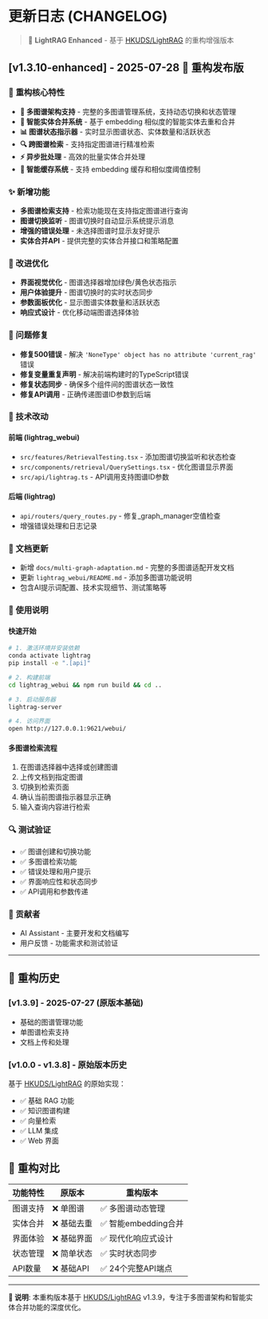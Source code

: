 # 更新日志 (CHANGELOG)

> 🌟 **LightRAG Enhanced** - 基于 [HKUDS/LightRAG](https://github.com/HKUDS/LightRAG) 的重构增强版本

## [v1.3.10-enhanced] - 2025-07-28 🚀 **重构发布版**

### 🎯 **重构核心特性**
- **🔄 多图谱架构支持** - 完整的多图谱管理系统，支持动态切换和状态管理
- **🧠 智能实体合并系统** - 基于 embedding 相似度的智能实体去重和合并
- **📊 图谱状态指示器** - 实时显示图谱状态、实体数量和活跃状态
- **🔍 跨图谱检索** - 支持指定图谱进行精准检索
- **⚡ 异步批处理** - 高效的批量实体合并处理
- **💾 智能缓存系统** - 支持 embedding 缓存和相似度阈值控制

### ✨ 新增功能
- **多图谱检索支持** - 检索功能现在支持指定图谱进行查询
- **图谱切换监听** - 图谱切换时自动显示系统提示消息
- **增强的错误处理** - 未选择图谱时显示友好提示
- **实体合并API** - 提供完整的实体合并接口和策略配置

### 🔧 改进优化
- **界面视觉优化** - 图谱选择器增加绿色/黄色状态指示
- **用户体验提升** - 图谱切换时的实时状态同步
- **参数面板优化** - 显示图谱实体数量和活跃状态
- **响应式设计** - 优化移动端图谱选择体验

### 🐛 问题修复
- **修复500错误** - 解决 `'NoneType' object has no attribute 'current_rag'` 错误
- **修复变量重复声明** - 解决前端构建时的TypeScript错误
- **修复状态同步** - 确保多个组件间的图谱状态一致性
- **修复API调用** - 正确传递图谱ID参数到后端

### 📝 技术改动

#### 前端 (lightrag_webui)
- `src/features/RetrievalTesting.tsx` - 添加图谱切换监听和状态检查
- `src/components/retrieval/QuerySettings.tsx` - 优化图谱显示界面
- `src/api/lightrag.ts` - API调用支持图谱ID参数

#### 后端 (lightrag)
- `api/routers/query_routes.py` - 修复_graph_manager空值检查
- 增强错误处理和日志记录

### 📖 文档更新
- 新增 `docs/multi-graph-adaptation.md` - 完整的多图谱适配开发文档
- 更新 `lightrag_webui/README.md` - 添加多图谱功能说明
- 包含AI提示词配置、技术实现细节、测试策略等

### 🚀 使用说明

#### 快速开始
```bash
# 1. 激活环境并安装依赖
conda activate lightrag
pip install -e ".[api]"

# 2. 构建前端
cd lightrag_webui && npm run build && cd ..

# 3. 启动服务器
lightrag-server

# 4. 访问界面
open http://127.0.0.1:9621/webui/
```

#### 多图谱检索流程
1. 在图谱选择器中选择或创建图谱
2. 上传文档到指定图谱
3. 切换到检索页面
4. 确认当前图谱指示器显示正确
5. 输入查询内容进行检索

### 🔍 测试验证
- ✅ 图谱创建和切换功能
- ✅ 多图谱检索功能
- ✅ 错误处理和用户提示
- ✅ 界面响应性和状态同步
- ✅ API调用和参数传递

### 👥 贡献者
- AI Assistant - 主要开发和文档编写
- 用户反馈 - 功能需求和测试验证

---

## 🔄 **重构历史**

### [v1.3.9] - 2025-07-27 (原版本基础)
- 基础的图谱管理功能
- 单图谱检索支持
- 文档上传和处理

### [v1.0.0 - v1.3.8] - 原始版本历史
基于 [HKUDS/LightRAG](https://github.com/HKUDS/LightRAG) 的原始实现：
- ✅ 基础 RAG 功能
- ✅ 知识图谱构建
- ✅ 向量检索
- ✅ LLM 集成
- ✅ Web 界面

## 🎯 **重构对比**

| 功能特性 | 原版本 | 重构版本 |
|----------|--------|----------|
| 图谱支持 | ❌ 单图谱 | ✅ 多图谱动态管理 |
| 实体合并 | ❌ 基础去重 | ✅ 智能embedding合并 |
| 界面体验 | ❌ 基础界面 | ✅ 现代化响应式设计 |
| 状态管理 | ❌ 简单状态 | ✅ 实时状态同步 |
| API数量 | ❌ 基础API | ✅ 24个完整API端点 |

---

**📝 说明**: 本重构版本基于 [HKUDS/LightRAG](https://github.com/HKUDS/LightRAG) v1.3.9，专注于多图谱架构和智能实体合并功能的深度优化。
